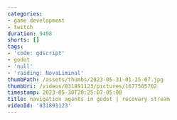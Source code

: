 ```yaml
---
categories:
- game development
- twitch
duration: 9498
shorts: []
tags:
- 'code: gdscript'
- godot
- 'null'
- 'raiding: NovaLiminal'
thumbPath: /assets/thumbs/2023-05-31-01-25-07.jpg
thumbUri: /videos/831891123/pictures/1677505702
timestamp: 2023-05-30T20:25:07-05:00
title: navigation agents in godot | recovery stream
videoId: '831891123'
---
```

